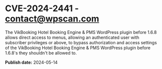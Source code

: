 # CVE-2024-2441 - contact@wpscan.com

The VikBooking Hotel Booking Engine & PMS WordPress plugin before 1.6.8 allows direct access to menus, allowing an authenticated user with subscriber privileges or above, to bypass authorization and access settings of the VikBooking Hotel Booking Engine & PMS WordPress plugin before 1.6.8's they shouldn't be allowed to.

**Publish date:** 2024-05-14
